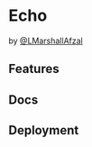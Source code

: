 # Echo

by [@LMarshallAfzal](https://github.com/lmarshallafzal)

<!-- TODO: Tech stack icons go here for technologies used -->

## Features

## Docs

## Deployment
